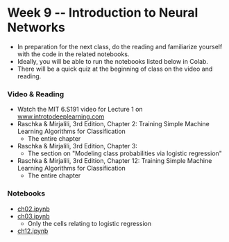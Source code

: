 
# Week 9 -- Introduction to Neural Networks

* In preparation for the next class, do the reading and familiarize 
yourself with the code in the related notebooks.
* Ideally, you will be able to run the notebooks listed below in Colab.
* There will be a quick quiz at the beginning of class on the video and reading.

### Video & Reading

* Watch the MIT 6.S191 video for Lecture 1 on www.introtodeeplearning.com
* Raschka & Mirjalili, 3rd Edition, Chapter 2: Training Simple Machine Learning Algorithms for Classification
    * The entire chapter
* Raschka & Mirjalili, 3rd Edition, Chapter 3: 
    * The section on "Modeling class probabilities via logistic regression"
* Raschka & Mirjalili, 3rd Edition, Chapter 12: Training Simple Machine Learning Algorithms for Classification
    * The entire chapter

### Notebooks

* [ch02.ipynb](https://github.com/rasbt/python-machine-learning-book-3rd-edition/blob/master/ch02/ch02.ipynb)
* [ch03.ipynb](https://github.com/rasbt/python-machine-learning-book-3rd-edition/blob/master/ch03/ch03.ipynb)
    * Only the cells relating to logistic regression
* [ch12.ipynb](https://github.com/rasbt/python-machine-learning-book-3rd-edition/blob/master/ch12/ch12.ipynb)

